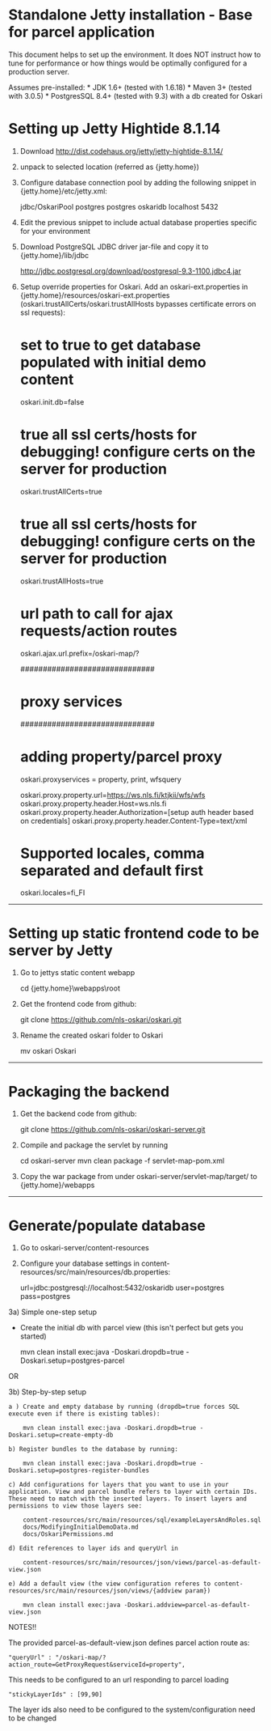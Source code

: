 # Standalone Jetty installation - Base for parcel application

This document helps to set up the environment. It does NOT instruct how to tune for performance or how things would be optimally configured for a production server.

Assumes pre-installed:
    * JDK 1.6+ (tested with 1.6.18)
    * Maven 3+ (tested with 3.0.5)
    * PostgresSQL 8.4+ (tested with 9.3) with a db created for Oskari

# Setting up Jetty Hightide 8.1.14

1) Download http://dist.codehaus.org/jetty/jetty-hightide-8.1.14/
2) unpack to selected location (referred as {jetty.home})
3) Configure database connection pool by adding the following snippet in {jetty.home}/etc/jetty.xml:

    <New id="OskariPool" class="org.eclipse.jetty.plus.jndi.Resource">
       <Arg></Arg>
       <Arg>jdbc/OskariPool</Arg>
       <Arg>
          <New class="org.postgresql.ds.PGSimpleDataSource">
             <Set name="User">postgres</Set>
             <Set name="Password">postgres</Set>
             <Set name="DatabaseName">oskaridb</Set>
             <Set name="ServerName">localhost</Set>
             <Set name="PortNumber">5432</Set>
          </New>
       </Arg>
    </New>

4) Edit the previous snippet to include actual database properties specific for your environment

5) Download PostgreSQL JDBC driver jar-file and copy it to {jetty.home}/lib/jdbc

    http://jdbc.postgresql.org/download/postgresql-9.3-1100.jdbc4.jar

6) Setup override properties for Oskari. Add an oskari-ext.properties in {jetty.home}/resources/oskari-ext.properties (oskari.trustAllCerts/oskari.trustAllHosts bypasses certificate errors on ssl requests):

    # set to true to get database populated with initial demo content
    oskari.init.db=false

    # true all ssl certs/hosts for debugging! configure certs on the server for production
    oskari.trustAllCerts=true
    # true all ssl certs/hosts for debugging! configure certs on the server for production
    oskari.trustAllHosts=true

    # url path to call for ajax requests/action routes
    oskari.ajax.url.prefix=/oskari-map/?

    ##############################
    # proxy services
    ##############################
    # adding property/parcel proxy
    oskari.proxyservices = property, print, wfsquery

    oskari.proxy.property.url=https://ws.nls.fi/ktjkii/wfs/wfs
    oskari.proxy.property.header.Host=ws.nls.fi
    oskari.proxy.property.header.Authorization=[setup auth header based on credentials]
    oskari.proxy.property.header.Content-Type=text/xml

    # Supported locales, comma separated and default first
    oskari.locales=fi_FI

---------------------------------------------

# Setting up static frontend code to be server by Jetty 

1) Go to jettys static content webapp

    cd {jetty.home}\webapps\root

2) Get the frontend code from github:

    git clone https://github.com/nls-oskari/oskari.git

3) Rename the created oskari folder to Oskari

    mv oskari Oskari

---------------------------------------------

# Packaging the backend 

1) Get the backend code from github:

    git clone https://github.com/nls-oskari/oskari-server.git

2) Compile and package the servlet by running 

    cd oskari-server
    mvn clean package -f servlet-map-pom.xml

3) Copy the war package from under oskari-server/servlet-map/target/ to {jetty.home}/webapps

-------------------------------------------

# Generate/populate database

1) Go to oskari-server/content-resources
2) Configure your database settings in content-resources/src/main/resources/db.properties:

    url=jdbc:postgresql://localhost:5432/oskaridb
    user=postgres
    pass=postgres

3a) Simple one-step setup

* Create the initial db with parcel view (this isn't perfect but gets you started)

    mvn clean install exec:java -Doskari.dropdb=true -Doskari.setup=postgres-parcel

OR 

3b) Step-by-step setup

    a ) Create and empty database by running (dropdb=true forces SQL execute even if there is existing tables):

        mvn clean install exec:java -Doskari.dropdb=true -Doskari.setup=create-empty-db

    b) Register bundles to the database by running:

        mvn clean install exec:java -Doskari.dropdb=true -Doskari.setup=postgres-register-bundles

    c) Add configurations for layers that you want to use in your application. View and parcel bundle refers to layer with certain IDs. These need to match with the inserted layers. To insert layers and permissions to view those layers see:

        content-resources/src/main/resources/sql/exampleLayersAndRoles.sql
        docs/ModifyingInitialDemoData.md
        docs/OskariPermissions.md

    d) Edit references to layer ids and queryUrl in

        content-resources/src/main/resources/json/views/parcel-as-default-view.json

    e) Add a default view (the view configuration referes to content-resources/src/main/resources/json/views/{addview param})

        mvn clean install exec:java -Doskari.addview=parcel-as-default-view.json



NOTES!! 

The provided parcel-as-default-view.json defines parcel action route as:

    "queryUrl" : "/oskari-map/?action_route=GetProxyRequest&serviceId=property",

This needs to be configured to an url responding to parcel loading

    "stickyLayerIds" : [99,90]

The layer ids also need to be configured to the system/configuration need to be changed